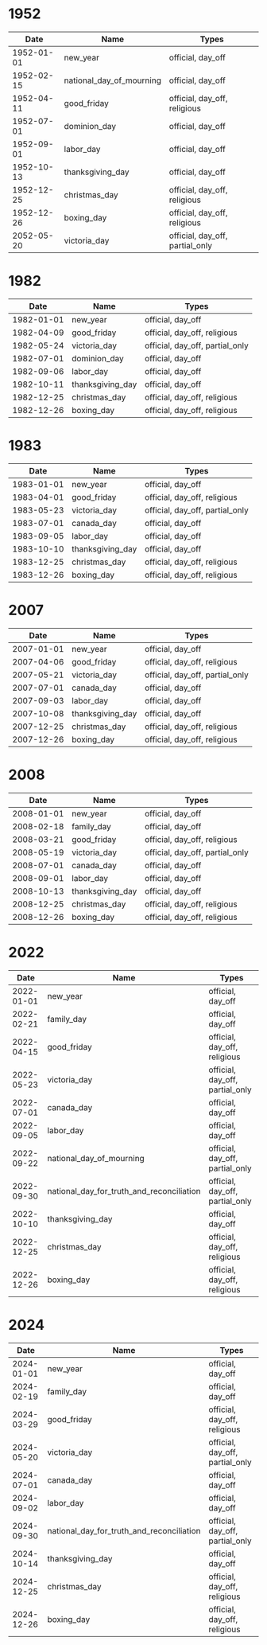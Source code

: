 # 1952

| Date       | Name                     | Types                           |
|------------|--------------------------|---------------------------------|
| 1952-01-01 | new_year                 | official, day_off               |
| 1952-02-15 | national_day_of_mourning | official, day_off               |
| 1952-04-11 | good_friday              | official, day_off, religious    |
| 1952-07-01 | dominion_day             | official, day_off               |
| 1952-09-01 | labor_day                | official, day_off               |
| 1952-10-13 | thanksgiving_day         | official, day_off               |
| 1952-12-25 | christmas_day            | official, day_off, religious    |
| 1952-12-26 | boxing_day               | official, day_off, religious    |
| 2052-05-20 | victoria_day             | official, day_off, partial_only |

# 1982

| Date       | Name             | Types                           |
|------------|------------------|---------------------------------|
| 1982-01-01 | new_year         | official, day_off               |
| 1982-04-09 | good_friday      | official, day_off, religious    |
| 1982-05-24 | victoria_day     | official, day_off, partial_only |
| 1982-07-01 | dominion_day     | official, day_off               |
| 1982-09-06 | labor_day        | official, day_off               |
| 1982-10-11 | thanksgiving_day | official, day_off               |
| 1982-12-25 | christmas_day    | official, day_off, religious    |
| 1982-12-26 | boxing_day       | official, day_off, religious    |

# 1983

| Date       | Name             | Types                           |
|------------|------------------|---------------------------------|
| 1983-01-01 | new_year         | official, day_off               |
| 1983-04-01 | good_friday      | official, day_off, religious    |
| 1983-05-23 | victoria_day     | official, day_off, partial_only |
| 1983-07-01 | canada_day       | official, day_off               |
| 1983-09-05 | labor_day        | official, day_off               |
| 1983-10-10 | thanksgiving_day | official, day_off               |
| 1983-12-25 | christmas_day    | official, day_off, religious    |
| 1983-12-26 | boxing_day       | official, day_off, religious    |

# 2007

| Date       | Name             | Types                           |
|------------|------------------|---------------------------------|
| 2007-01-01 | new_year         | official, day_off               |
| 2007-04-06 | good_friday      | official, day_off, religious    |
| 2007-05-21 | victoria_day     | official, day_off, partial_only |
| 2007-07-01 | canada_day       | official, day_off               |
| 2007-09-03 | labor_day        | official, day_off               |
| 2007-10-08 | thanksgiving_day | official, day_off               |
| 2007-12-25 | christmas_day    | official, day_off, religious    |
| 2007-12-26 | boxing_day       | official, day_off, religious    |

# 2008

| Date       | Name             | Types                           |
|------------|------------------|---------------------------------|
| 2008-01-01 | new_year         | official, day_off               |
| 2008-02-18 | family_day       | official, day_off               |
| 2008-03-21 | good_friday      | official, day_off, religious    |
| 2008-05-19 | victoria_day     | official, day_off, partial_only |
| 2008-07-01 | canada_day       | official, day_off               |
| 2008-09-01 | labor_day        | official, day_off               |
| 2008-10-13 | thanksgiving_day | official, day_off               |
| 2008-12-25 | christmas_day    | official, day_off, religious    |
| 2008-12-26 | boxing_day       | official, day_off, religious    |

# 2022

| Date       | Name                                      | Types                           |
|------------|-------------------------------------------|---------------------------------|
| 2022-01-01 | new_year                                  | official, day_off               |
| 2022-02-21 | family_day                                | official, day_off               |
| 2022-04-15 | good_friday                               | official, day_off, religious    |
| 2022-05-23 | victoria_day                              | official, day_off, partial_only |
| 2022-07-01 | canada_day                                | official, day_off               |
| 2022-09-05 | labor_day                                 | official, day_off               |
| 2022-09-22 | national_day_of_mourning                  | official, day_off, partial_only |
| 2022-09-30 | national_day_for_truth_and_reconciliation | official, day_off, partial_only |
| 2022-10-10 | thanksgiving_day                          | official, day_off               |
| 2022-12-25 | christmas_day                             | official, day_off, religious    |
| 2022-12-26 | boxing_day                                | official, day_off, religious    |

# 2024

| Date       | Name                                      | Types                           |
|------------|-------------------------------------------|---------------------------------|
| 2024-01-01 | new_year                                  | official, day_off               |
| 2024-02-19 | family_day                                | official, day_off               |
| 2024-03-29 | good_friday                               | official, day_off, religious    |
| 2024-05-20 | victoria_day                              | official, day_off, partial_only |
| 2024-07-01 | canada_day                                | official, day_off               |
| 2024-09-02 | labor_day                                 | official, day_off               |
| 2024-09-30 | national_day_for_truth_and_reconciliation | official, day_off, partial_only |
| 2024-10-14 | thanksgiving_day                          | official, day_off               |
| 2024-12-25 | christmas_day                             | official, day_off, religious    |
| 2024-12-26 | boxing_day                                | official, day_off, religious    |
